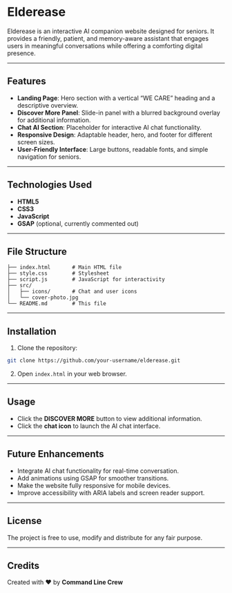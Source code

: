 # Elderease

Elderease is an interactive AI companion website designed for seniors. It provides a friendly, patient, and memory-aware assistant that engages users in meaningful conversations while offering a comforting digital presence.

---

## Features

- **Landing Page**: Hero section with a vertical “WE CARE” heading and a descriptive overview.
- **Discover More Panel**: Slide-in panel with a blurred background overlay for additional information.
- **Chat AI Section**: Placeholder for interactive AI chat functionality.
- **Responsive Design**: Adaptable header, hero, and footer for different screen sizes.
- **User-Friendly Interface**: Large buttons, readable fonts, and simple navigation for seniors.

---

## Technologies Used

- **HTML5**
- **CSS3**
- **JavaScript**
- **GSAP** (optional, currently commented out)

---

## File Structure

```
├── index.html       # Main HTML file
├── style.css        # Stylesheet
├── script.js        # JavaScript for interactivity
├── src/
│   ├── icons/       # Chat and user icons
│   └── cover-photo.jpg
└── README.md        # This file
```

---

## Installation

1. Clone the repository:
```bash
git clone https://github.com/your-username/elderease.git
```

2. Open `index.html` in your web browser.

---

## Usage

- Click the **DISCOVER MORE** button to view additional information.
- Click the **chat icon** to launch the AI chat interface.

---

## Future Enhancements

- Integrate AI chat functionality for real-time conversation.
- Add animations using GSAP for smoother transitions.
- Make the website fully responsive for mobile devices.
- Improve accessibility with ARIA labels and screen reader support.

---

## License

The project is free to use, modify and distribute for any fair purpose.

---

## Credits

Created with ❤️ by **Command Line Crew**


